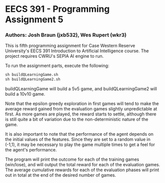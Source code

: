 # EECS 391 - Programming Assignment 5
### Authors: Josh Braun (jxb532), Wes Rupert (wkr3)

This is fifth programming assignment for Case Western Reserve University's EECS 391 Introduction to Artificial Intelligence course. The project requires CWRU's SEPIA AI engine to run.

To run the assignment parts, execute the following:

```bat
sh buildQLearningGame.sh
sh buildQLearningGame2.sh
```

buildQLearningGame will build a 5v5 game, and buildQLearningGame2 will build a 10v10 game.

Note that the epsilon greedy exploration in first games will tend to make the average reward gained from the evaluation games slightly unpredictable at first.
As more games are played, the reward starts to settle, although there is still quite a bit of variation due to the non-deterministic nature of the game.

It is also important to note that the performance of the agent depends on the initial values of the features.
Since they are set to a random value in (-1,1), it may be necessary to play the game multiple times to get a feel for the agent's performance.

The program will print the outcome for each of the training games (win/lose), and will output the total reward for each of the evaluation games.
The average cumulative rewards for each of the evaluation phases will print out in total at the end of the desired number of games.
